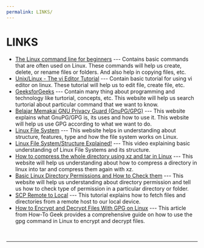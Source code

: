 ```yaml
---
permalink: LINKS/
---
```


# LINKS

* [The Linux command line for beginners](https://ubuntu.com/tutorials/command-line-for-beginners#1-overview) ---
Contains basic commands that are often used on Linux.
These commands will help us create, delete, or rename files or folders. And also help in copying files, etc.
* [Unix/Linux - The vi Editor Tutorial](https://www.tutorialspoint.com/unix/unix-vi-editor.htm) ---
Contain basic tutorial for using vi editor on linux.
These tutorial will help us to edit file, create file, etc.
* [GeeksforGeeks](https://www.geeksforgeeks.org/) --- Contain many thing about programming and technology like turtorial, concepts, etc. This website will help us search turtorial about particular command that we want to know.
* [Belajar Memakai GNU Privacy Guard (GnuPG/GPG)](https://medium.com/kode-dan-kodean/belajar-memakai-gnu-privacy-guard-gnupg-gpg-3944e19dba91) --- This website explains what GnuPG/GPG is, its uses and how to use it. This website will help us use GPG according to what we want to do.
* [Linux File System](https://www.javatpoint.com/linux-file-system#:~:text=Linux%20file%20system%20is%20generally,more%20information%20about%20a%20file.) --- This website helps in understanding about structure, features, type and how the file system works on Linux.
* [Linux File System/Structure Explained!](https://www.youtube.com/watch?v=HbgzrKJvDRw) --- This video explaining basic understanding of Linux File Systems and its structure.
* [How to compress the whole directory using xz and tar in Linux](https://www.cyberciti.biz/faq/compress-the-whole-directory-using-xz-and-tar/) --- This website will help us understanding about how to compress a directory in linux into tar and compress them again with xz.
* [Basic Linux Directory Permissions and How to Check them](https://docs.rackspace.com/docs/basic-linux-directory-permissions-and-how-to-check-them) --- This website will help us understanding about directory permission and tell us how to check type of permission in a particular directory or folder.
* [SCP Remote to Local](https://linuxhint.com/scp-remote-to-local/) --- This tutorial explains how to fetch files and directories from a remote host to our local device.
* [How to Encrypt and Decrypt Files With GPG on Linux](https://www.howtogeek.com/427982/how-to-encrypt-and-decrypt-files-with-gpg-on-linux/) --- This article from How-To Geek provides a comprehensive guide on how to use the gpg command in Linux to encrypt and decrypt files.
<br>
<hr>
